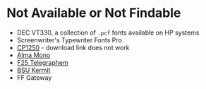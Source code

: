 # Not Available or Not Findable

-   DEC VT330, a collection of `.pcf` fonts available on HP systems
-   Screenwriter\'s Typewriter Fonts Pro
-   [CP1250](https://www.lowing.org/fonts/) - download link does not work
-   [Alma Mono](https://almamono.com/)
-   [F25 Telegraphem](http://f25.cc/index.php?F25_Fonts:Monospaced:F25_Telegraphem)
-   [BSU Kermit](https://www.lowing.org/fonts/)
-   FF Gateway
